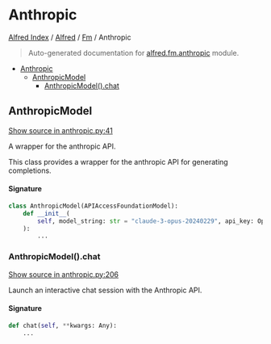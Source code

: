 # Anthropic

[Alfred Index](../../README.md#alfred-index) /
[Alfred](../index.md#alfred) /
[Fm](./index.md#fm) /
Anthropic

> Auto-generated documentation for [alfred.fm.anthropic](../../../alfred/fm/anthropic.py) module.

- [Anthropic](#anthropic)
  - [AnthropicModel](#anthropicmodel)
    - [AnthropicModel().chat](#anthropicmodel()chat)

## AnthropicModel

[Show source in anthropic.py:41](../../../alfred/fm/anthropic.py#L41)

A wrapper for the anthropic API.

This class provides a wrapper for the anthropic API for generating completions.

#### Signature

```python
class AnthropicModel(APIAccessFoundationModel):
    def __init__(
        self, model_string: str = "claude-3-opus-20240229", api_key: Optional[str] = None
    ):
        ...
```

### AnthropicModel().chat

[Show source in anthropic.py:206](../../../alfred/fm/anthropic.py#L206)

Launch an interactive chat session with the Anthropic API.

#### Signature

```python
def chat(self, **kwargs: Any):
    ...
```


